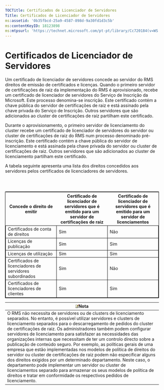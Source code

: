 ```yaml
---
TOCTitle: Certificados de Licenciador de Servidores
Title: Certificados de Licenciador de Servidores
ms:assetid: '0b35fbcd-25a9-4587-898d-9a30fd1d3c5b'
ms:contentKeyID: 18123898
ms:mtpsurl: 'https://technet.microsoft.com/pt-pt/library/Cc720184(v=WS.10)'
---
```


Certificados de Licenciador de Servidores
=========================================

Um certificado de licenciador de servidores concede ao servidor do RMS direitos de emissão de certificados e licenças. Quando o primeiro servidor de certificações de raiz da implementação do RMS é aprovisionado, recebe um certificado de licenciador de servidores do Serviço de Inscrição da Microsoft. Este processo denomina-se inscrição. Este certificado contém a chave pública do servidor de certificações de raiz e está assinado pela chave privada do Serviço de Inscrição. Outros servidores que são adicionados ao cluster de certificações de raiz partilham este certificado.

Durante o aprovisionamento, o primeiro servidor de licenciamento do cluster recebe um certificado de licenciador de servidores do servidor ou cluster de certificações de raiz do RMS num processo denominado pré-inscrição. Este certificado contém a chave pública do servidor de licenciamento e está assinada pela chave privada do servidor ou cluster de certificações de raiz. Outros servidores que são adicionados ao cluster de licenciamento partilham este certificado.

A tabela seguinte apresenta uma lista dos direitos concedidos aos servidores pelos certificados de licenciadores de servidores.

###  

 
<table style="border:1px solid black;">
<colgroup>
<col width="33%" />
<col width="33%" />
<col width="33%" />
</colgroup>
<thead>
<tr class="header">
<th>Concede o direito de emitir</th>
<th>Certificado de licenciador de servidores que é emitido para um servidor de certificações de raiz</th>
<th>Certificado de licenciador de servidores que é emitido para um servidor de licenciamentos</th>
</tr>
</thead>
<tbody>
<tr class="odd">
<td style="border:1px solid black;">Certificados de conta de direitos</td>
<td style="border:1px solid black;">Sim</td>
<td style="border:1px solid black;">Não</td>
</tr>
<tr class="even">
<td style="border:1px solid black;">Licenças de publicação</td>
<td style="border:1px solid black;">Sim</td>
<td style="border:1px solid black;">Sim</td>
</tr>
<tr class="odd">
<td style="border:1px solid black;">Licenças de utilização</td>
<td style="border:1px solid black;">Sim</td>
<td style="border:1px solid black;">Sim</td>
</tr>
<tr class="even">
<td style="border:1px solid black;">Certificados de licenciadores de servidores subordinados</td>
<td style="border:1px solid black;">Sim</td>
<td style="border:1px solid black;">Não</td>
</tr>
<tr class="odd">
<td style="border:1px solid black;">Certificados de licenciadores de clientes</td>
<td style="border:1px solid black;">Sim</td>
<td style="border:1px solid black;">Sim</td>
</tr>
</tbody>
</table>
  
| ![](images/Cc720184.note(WS.10).gif)Nota                                                                                                                                                                                                                                                                                                                                                                                                                                                                                                                                                                                                                                                                                                                                                                                                                                                         |  
|-------------------------------------------------------------------------------------------------------------------------------------------------------------------------------------------------------------------------------------------------------------------------------------------------------------------------------------------------------------------------------------------------------------------------------------------------------------------------------------------------------------------------------------------------------------------------------------------------------------------------------------------------------------------------------------------------------------------------------------------------------------------------------------------------------------------------------------------------------------------------------------------------------------------------------|  
| O RMS não necessita de servidores ou de clusters de licenciamento separados. No entanto, é possível utilizar servidores e clusters de licenciamento separados para o descarregamento de pedidos do cluster de certificações de raiz. Os administradores também podem configurar servidores de licenciamento para satisfazer as necessidades das organizações internas que necessitam de ter um controlo directo sobre a publicação de conteúdo seguro. Por exemplo, as políticas gerais de uma empresa que estão implementadas nos modelos de política de direitos do servidor ou cluster de certificações de raiz podem não especificar alguns dos direitos exigidos por um determinado departamento. Neste caso, o departamento pode implementar um servidor ou cluster de licenciamentos separado para armazenar os seus modelos de política de direitos e tratar em conformidade os respectivos pedidos de licenciamento. |
